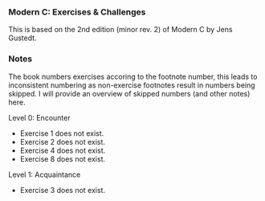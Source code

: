 ### Modern C: Exercises & Challenges
This is based on the 2nd edition (minor rev. 2) of Modern C by Jens Gustedt.

### Notes
The book numbers exercises accoring to the footnote number, this leads to inconsistent numbering as non-exercise footnotes result in numbers being skipped.
I will provide an overview of skipped numbers (and other notes) here.

Level 0: Encounter
- Exercise 1 does not exist.
- Exercise 2 does not exist.
- Exercise 4 does not exist.
- Exercise 8 does not exist.

Level 1: Acquaintance
- Exercise 3 does not exist.